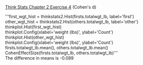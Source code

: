 [Think Stats Chapter 2 Exercise 4](http://greenteapress.com/thinkstats2/html/thinkstats2003.html#toc24) (Cohen's d)

>> 
'''first_wgt_hist = thinkstats2.Hist(firsts.totalwgt_lb, label='first') </br>
other_wgt_hist = thinkstats2.Hist(others.totalwgt_lb, label='other')</br>
thinkplot.Hist(first_wgt_hist)</br>
thinkplot.Config(xlabel='weight (lbs)', ylabel='Count')</br>
thinkplot.Hist(other_wgt_hist)</br>
thinkplot.Config(xlabel='weight (lbs)', ylabel='Count')</br>
firsts.totalwgt_lb.mean(), others.totalwgt_lb.mean()</br>
CohenEffectSize(firsts.totalwgt_lb, others.totalwgt_lb)'''</br>
The difference in means is -0.089
